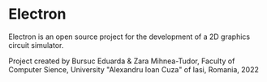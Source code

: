 # Electron
Electron is an open source project for the development of a 2D graphics
circuit simulator.

Project created by Bursuc Eduarda & Zara Mihnea-Tudor, Faculty of Computer Sience, University "Alexandru Ioan Cuza" of Iasi, Romania, 2022